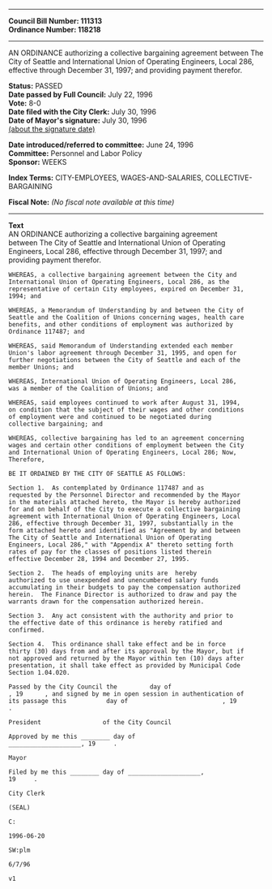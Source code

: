 * * * * *  
  
**Council Bill Number: [](#h0)[](#h2)111313**   
**Ordinance Number: 118218**  
  
* * * * *  
  
AN ORDINANCE authorizing a collective bargaining agreement between The City of Seattle and International Union of Operating Engineers, Local 286, effective through December 31, 1997; and providing payment therefor.  
  
**Status:** PASSED   
**Date passed by Full Council:** July 22, 1996   
**Vote:** 8-0   
**Date filed with the City Clerk:** July 30, 1996   
**Date of Mayor's signature:** July 30, 1996   
[(about the signature date)](/~public/approvaldate.htm)   
  
  
**Date introduced/referred to committee:** June 24, 1996   
**Committee:** Personnel and Labor Policy   
**Sponsor:** WEEKS   
  
**Index Terms:** CITY-EMPLOYEES, WAGES-AND-SALARIES, COLLECTIVE-BARGAINING  
  
**Fiscal Note:** *(No fiscal note available at this time)*  
  
* * * * *  
  
**Text**  
    AN ORDINANCE authorizing a collective bargaining agreement  
    between The City of Seattle and International Union of Operating  
    Engineers, Local 286, effective through December 31, 1997; and  
    providing payment therefor.  
  
    WHEREAS, a collective bargaining agreement between the City and  
    International Union of Operating Engineers, Local 286, as the  
    representative of certain City employees, expired on December 31,  
    1994; and  
  
    WHEREAS, a Memorandum of Understanding by and between the City of  
    Seattle and the Coalition of Unions concerning wages, health care  
    benefits, and other conditions of employment was authorized by  
    Ordinance 117487; and  
  
    WHEREAS, said Memorandum of Understanding extended each member  
    Union's labor agreement through December 31, 1995, and open for  
    further negotiations between the City of Seattle and each of the  
    member Unions; and  
  
    WHEREAS, International Union of Operating Engineers, Local 286,  
    was a member of the Coalition of Unions; and  
  
    WHEREAS, said employees continued to work after August 31, 1994,  
    on condition that the subject of their wages and other conditions  
    of employment were and continued to be negotiated during  
    collective bargaining; and  
  
    WHEREAS, collective bargaining has led to an agreement concerning  
    wages and certain other conditions of employment between the City  
    and International Union of Operating Engineers, Local 286; Now,  
    Therefore,  
  
    BE IT ORDAINED BY THE CITY OF SEATTLE AS FOLLOWS:  
  
    Section 1.  As contemplated by Ordinance 117487 and as  
    requested by the Personnel Director and recommended by the Mayor  
    in the materials attached hereto, the Mayor is hereby authorized  
    for and on behalf of the City to execute a collective bargaining  
    agreement with International Union of Operating Engineers, Local  
    286, effective through December 31, 1997, substantially in the  
    form attached hereto and identified as "Agreement by and between  
    The City of Seattle and International Union of Operating  
    Engineers, Local 286," with "Appendix A" thereto setting forth  
    rates of pay for the classes of positions listed therein  
    effective December 28, 1994 and December 27, 1995.  
  
    Section 2.  The heads of employing units are  hereby  
    authorized to use unexpended and unencumbered salary funds  
    accumulating in their budgets to pay the compensation authorized  
    herein.  The Finance Director is authorized to draw and pay the  
    warrants drawn for the compensation authorized herein.  
  
    Section 3.  Any act consistent with the authority and prior to  
    the effective date of this ordinance is hereby ratified and  
    confirmed.  
  
    Section 4.  This ordinance shall take effect and be in force  
    thirty (30) days from and after its approval by the Mayor, but if  
    not approved and returned by the Mayor within ten (10) days after  
    presentation, it shall take effect as provided by Municipal Code  
    Section 1.04.020.  
  
    Passed by the City Council the         day of  
    , 19      , and signed by me in open session in authentication of  
    its passage this           day of                          , 19  
    .  
  
    President                 of the City Council  
  
    Approved by me this ________ day of  
    ____________________, 19     .  
  
    Mayor  
  
    Filed by me this ________ day of ____________________,  
    19     .  
  
    City Clerk  
  
    (SEAL)  
  
    C:  
  
    1996-06-20  
  
    SW:plm  
  
    6/7/96  
  
    v1  
